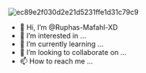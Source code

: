 ![ec89e2f030d2e21d5231ffe1d31c79c9](https://user-images.githubusercontent.com/94946818/157018327-d1be80f8-4e5e-47bf-a66c-381528bcf380.jpg)
- 👋 Hi, I’m @Ruphas-Mafahl-XD
- 👀 I’m interested in ...
- 🌱 I’m currently learning ...
- 💞️ I’m looking to collaborate on ...
- 📫 How to reach me ...

<!---
Ruphas-Mafahl-XD/Ruphas-Mafahl-XD is a ✨ special ✨ repository because its `README.md` (this file) appears on your GitHub profile.
You can click the Preview link to take a look at your changes.
--->
